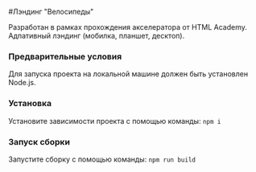 #Лэндинг "Велосипеды"

Разработан в рамках прохождения акселератора от HTML Academy. Адпативный лэндинг (мобилка, планшет, десктоп).

### Предварительные условия

Для запуска проекта на локальной машине должен быть установлен Node.js.

### Установка

Установите зависимости проекта с помощью команды:
`npm i`

### Запуск сборки

Запустите сборку с помощью команды:
`npm run build`